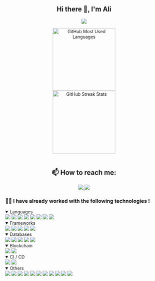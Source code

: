 <div align="center"> 
  
  ## Hi there 👋, I'm Ali 
  
  ![](https://komarev.com/ghpvc/?username=lightgrey)

  <!---
  ![Top Langs](https://github-readme-stats.vercel.app/api/top-langs/?username=Alio-Kh&langs_count=8&theme=react)

  ![Anurag's GitHub stats](https://github-readme-stats.vercel.app/api?username=Alio-Kh&show_icons=true&theme=dracula)

  <img src="https://github-readme-stats.vercel.app/api/top-langs?username=Alio-Kh&layout=compact&title_color=6FDA44&text_color=FFFFFF&theme=dark" alt="GitHub Most Used Languages" height="200" />
    --->
  <img src="https://github-readme-stats.vercel.app/api/top-langs/?username=Alio-Kh&layout=compact&theme=dark" alt="GitHub Most Used Languages" height="200" />
        <br>
        <img src="https://github-readme-streak-stats.herokuapp.com/?user=Alio-Kh&theme=dark&date_format=j%20M%5B%20Y%5D&currStreakLabel=6FDA44&fire=6FDA44&ring=6FDA44" alt="GitHub Streak Stats" height="200" />
        <br>
        <br>
  
  ## 📫 How to reach me: 
  <a href="https://www.linkedin.com/in/khyatti-ali/">
    <img src="https://img.shields.io/badge/LinkedIn-0077B5?style=for-the-badge&logo=linkedin&logoColor=white"/>
  </a>

  <a href="mailto:ali.khyatti0@gmail.com/">
    <img src="https://img.shields.io/badge/Gmail-D14836?style=for-the-badge&logo=gmail&logoColor=white"/>
  </a>

  <!---
  Alio-Kh/Alio-Kh is a ✨ special ✨ repository because its `README.md` (this file) appears on your GitHub profile.
  You can click the Preview link to take a look at your changes.
  --->
</div>

### 👨‍💻 I have already worked with the following technologies !
<details open>
   <summary> 
    Languages
  </summary>
  <img src="https://img.shields.io/badge/TypeScript-007ACC?style=for-the-badge&logo=typescript&logoColor=white"/>
  <img src="https://img.shields.io/badge/Java-ED8B00?style=for-the-badge&logo=java&logoColor=white"/>
  <img src="https://img.shields.io/badge/JavaScript-323330?style=for-the-badge&logo=javascript&logoColor=F7DF1E"/>
  <img src="https://img.shields.io/badge/HTML5-E34F26?style=for-the-badge&logo=html5&logoColor=white"/>
  <img src="https://img.shields.io/badge/CSS3-1572B6?style=for-the-badge&logo=css3&logoColor=white"/>
  <img src="https://img.shields.io/badge/Python-3776AB?style=for-the-badge&logo=python&logoColor=white"/>
  <img src="https://img.shields.io/badge/C-00599C?style=for-the-badge&logo=c&logoColor=white"/>
  <img src="https://img.shields.io/badge/C%2B%2B-00599C?style=for-the-badge&logo=c%2B%2B&logoColor=white"/>
</details>

<details open>
   <summary> 
    Frameworks
  </summary>
  <img src="https://img.shields.io/badge/React-20232A?style=for-the-badge&logo=react&logoColor=61DAFB"/>
  <img src="https://img.shields.io/badge/Spring-6DB33F?style=for-the-badge&logo=spring&logoColor=white"/>
  <img src="https://img.shields.io/badge/Node.js-339933?style=for-the-badge&logo=nodedotjs&logoColor=white"/>
  <img src="https://img.shields.io/badge/Express.js-000000?style=for-the-badge&logo=express&logoColor=white"/>
  <img src="https://img.shields.io/badge/Redux-593D88?style=for-the-badge&logo=redux&logoColor=white"/>
</details>

<details open>
  <summary> 
    Databases
  </summary>
  <img src="https://img.shields.io/badge/Supabase-181818?style=for-the-badge&logo=supabase&logoColor=white"/>
  <img src="https://img.shields.io/badge/PostgreSQL-316192?style=for-the-badge&logo=postgresql&logoColor=white"/>
  <img src="https://img.shields.io/badge/Oracle-F80000?style=for-the-badge&logo=Oracle&logoColor=white"/>
  <img src="https://img.shields.io/badge/MySQL-00000F?style=for-the-badge&logo=mysql&logoColor=white"/>
  <img src="https://img.shields.io/badge/MongoDB-4EA94B?style=for-the-badge&logo=mongodb&logoColor=white"/>
</details>


<details open>
  <summary> 
    Blockchain
  </summary>
  <img src="https://img.shields.io/badge/Ethereum-3C3C3D?style=for-the-badge&logo=Ethereum&logoColor=white"/>
  <img src="https://img.shields.io/badge/hyperledger-2F3134?style=for-the-badge&logo=hyperledger&logoColor=white"/>
</details>

<details open>
  <summary> 
    CI / CD
  </summary>
  <img src="https://img.shields.io/badge/github%20actions-%232671E5.svg?style=for-the-badge&logo=githubactions&logoColor=white"/>
  <img src="https://img.shields.io/badge/ansible-%231A1918.svg?style=for-the-badge&logo=ansible&logoColor=white"/> 
</details>

<details open>
  <summary> 
    Others
  </summary>
  <img src="https://img.shields.io/badge/Jest-323330?style=for-the-badge&logo=Jest&logoColor=white"/>
  <img src="https://img.shields.io/badge/TensorFlow-FF6F00?style=for-the-badge&logo=tensorflow&logoColor=white"/>
  <img src="https://img.shields.io/badge/Vercel-000000?style=for-the-badge&logo=vercel&logoColor=white"/>
  <img src="https://img.shields.io/badge/MongoDB-4EA94B?style=for-the-badge&logo=mongodb&logoColor=white"/>
  <img src="https://img.shields.io/badge/Prisma-3982CE?style=for-the-badge&logo=Prisma&logoColor=white"/>
  <img src="https://img.shields.io/badge/Hibernate-59666C?style=for-the-badge&logo=Hibernate&logoColor=white"/>
  <img src="https://img.shields.io/badge/Visual_Studio_Code-0078D4?style=for-the-badge&logo=visual%20studio%20code&logoColor=white"/>
  <img src="https://img.shields.io/badge/IntelliJ_IDEA-000000.svg?style=for-the-badge&logo=intellij-idea&logoColor=white"/>
  <img src="https://img.shields.io/badge/docker-%230db7ed.svg?style=for-the-badge&logo=docker&logoColor=white"/>
  <img src="https://img.shields.io/badge/kubernetes-%23326ce5.svg?style=for-the-badge&logo=kubernetes&logoColor=white"/>
  <img src="https://img.shields.io/badge/Apache_Kafka-231F20?style=for-the-badge&logo=apache-kafka&logoColor=white"/>
</details>

